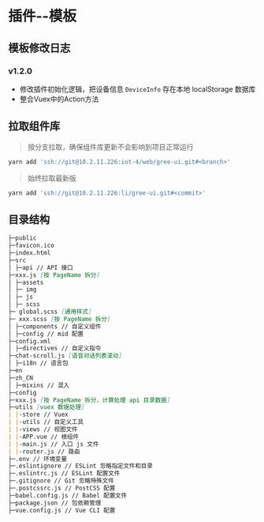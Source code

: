 # 插件--模板

## 模板修改日志

### v1.2.0

- 修改插件初始化逻辑，把设备信息 `DeviceInfo` 存在本地 localStorage 数据库
- 整合Vuex中的Action方法

## 拉取组件库

> 按分支拉取，确保组件库更新不会影响到项目正常运行

```bash
yarn add 'ssh://git@10.2.11.226:iot-4/web/gree-ui.git#<branch>'
```

> 始终拉取最新版

```bash
yarn add 'ssh://git@10.2.11.226:li/gree-ui.git#<commit>'
```

## 目录结构

```md
├─public
├─favicon.ico
├─index.html
├─src
│ ├─api // API 接口
├─xxx.js [按 PageName 拆分]
│ ├─assets
│ ├─ img
│ ├─ js
│ ├─ scss
├─ global.scss [通用样式]
├─ xxx.scss [按 PageName 拆分]
│ ├─components // 自定义组件
│ ├─config // mid 配置
├─config.xml
│ ├─directives // 自定义指令
├─chat-scroll.js [语音对话列表滚动]
│ ├─i18n // 语言包
├─en
├─zh_CN
│ ├─mixins // 混入
├─config
├─xxx.js [按 PageName 拆分，计算处理 api 目录数据]
├─utils [vuex 数据处理]
| |-store // Vuex
| |-utils // 自定义工具
| |-views // 视图文件
| |-APP.vue // 根组件
| |-main.js // 入口 js 文件
| |-router.js // 路由
├─.env // 环境变量
├─.eslintignore // ESLint 忽略指定文件和目录
├─.eslintrc.js // ESLint 配置文件
├─.gitignore // Git 忽略特殊文件
├─.postcssrc.js // PostCSS 配置
├─babel.config.js // Babel 配置文件
├─package.json // 包依赖管理
├─vue.config.js // Vue CLI 配置
```
